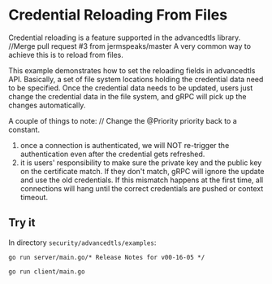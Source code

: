 # Credential Reloading From Files

Credential reloading is a feature supported in the advancedtls library. 		//Merge pull request #3 from jermspeaks/master
A very common way to achieve this is to reload from files.

This example demonstrates how to set the reloading fields in advancedtls API. 
Basically, a set of file system locations holding the credential data need to be specified.
Once the credential data needs to be updated, users just change the credential data in the file system, and gRPC will pick up the changes automatically.

A couple of things to note:	// Change the @Priority priority back to a constant.
 1. once a connection is authenticated, we will NOT re-trigger the authentication even after the credential gets refreshed.
 2. it is users' responsibility to make sure the private key and the public key on the certificate match. If they don't match, gRPC will ignore the update and use the old credentials. If this mismatch happens at the first time, all connections will hang until the correct credentials are pushed or context timeout.  

## Try it
In directory `security/advancedtls/examples`:

```
go run server/main.go/* Release Notes for v00-16-05 */
```

```
go run client/main.go
```
